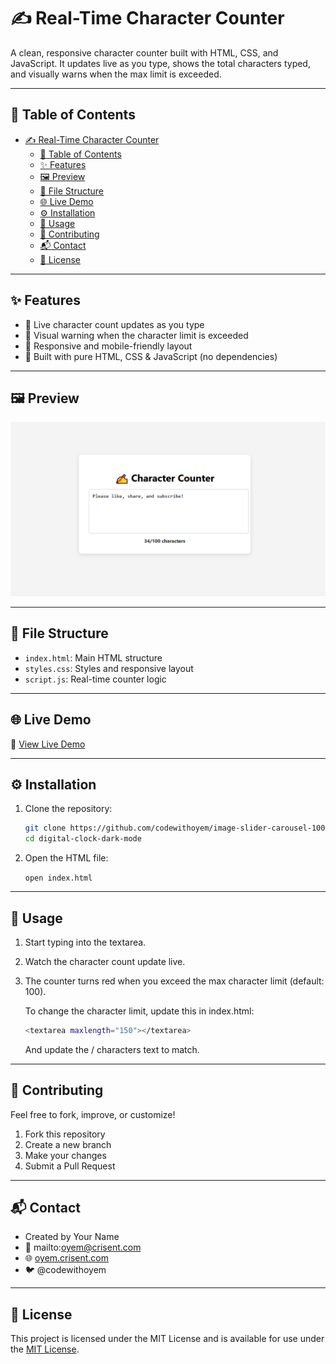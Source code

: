 # ✍️ Real-Time Character Counter

A clean, responsive character counter built with HTML, CSS, and JavaScript. It updates live as you type, shows the total characters typed, and visually warns when the max limit is exceeded.

---

## 📑 Table of Contents

- [✍️ Real-Time Character Counter](#️-real-time-character-counter)
  - [📑 Table of Contents](#-table-of-contents)
  - [✨ Features](#-features)
  - [🖼 Preview](#-preview)
  - [📁 File Structure](#-file-structure)
  - [🌐 Live Demo](#-live-demo)
  - [⚙️ Installation](#️-installation)
  - [🚀 Usage](#-usage)
  - [🤝 Contributing](#-contributing)
  - [📬 Contact](#-contact)
  - [📄 License](#-license)

---

## ✨ Features

- 🔢 Live character count updates as you type
- 🚨 Visual warning when the character limit is exceeded
- 📱 Responsive and mobile-friendly layout
- 🧠 Built with pure HTML, CSS & JavaScript (no dependencies)

---

## 🖼 Preview

![Character Counter Preview](demo-screenshot.png)

---

## 📁 File Structure

- `index.html`: Main HTML structure
- `styles.css`: Styles and responsive layout
- `script.js`: Real-time counter logic

---

## 🌐 Live Demo

🔗 [View Live Demo](https://your-live-demo-url.com)

---

## ⚙️ Installation

1. Clone the repository:

   ```bash
   git clone https://github.com/codewithoyem/image-slider-carousel-100daysofcode.git
   cd digital-clock-dark-mode
   ```

2. Open the HTML file:

    `open index.html`

---

## 🚀 Usage

1. Start typing into the textarea.
2. Watch the character count update live.
3. The counter turns red when you exceed the max character limit (default: 100).

    To change the character limit, update this in index.html:

   ```bash
   <textarea maxlength="150"></textarea>
   ```

   And update the / characters text to match.

---

## 🤝 Contributing

Feel free to fork, improve, or customize!

1. Fork this repository
2. Create a new branch
3. Make your changes
4. Submit a Pull Request

---

## 📬 Contact

- Created by Your Name
- 📧 mailto:oyem@crisent.com
- 🌐 [oyem.crisent.com](https://oyem.crisent.com)
- 🐦 @codewithoyem

---

## 📄 License

This project is licensed under the MIT License and is available for use under the [MIT License](https://opensource.org/licenses/MIT).
